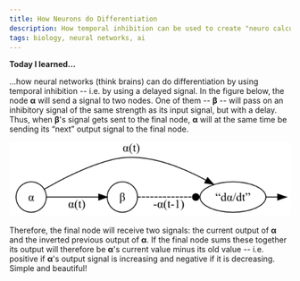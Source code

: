 ```yaml
---
title: How Neurons do Differentiation
description: How temporal inhibition can be used to create "neuro calculators"
tags: biology, neural networks, ai
---
```


**Today I learned...**

...how neural networks (think brains) can do differentiation by using temporal
inhibition -- i.e. by using a delayed signal. In the figure below, the node
**α** will send a signal to two nodes. One of them -- **β** -- will pass on an
inhibitory signal of the same strength as its input signal, but with a delay.
Thus, when **β**'s signal gets sent to the final node, **α** will at the same
time be sending its “next” output signal to the final node.

!["Differentiation" by using delayed inhibition. Solid lines indicate excitatory signals and the dotted line an inhibitory signal.](/images/tdifferentiation.png)

Therefore, the final node will receive two signals: the current output of **α** and the inverted previous output of **α**. If the final node sums these together its output will therefore be **α**'s current value minus its old value -- i.e. positive if **α**'s output signal is increasing and negative if it is decreasing. Simple and beautiful!
